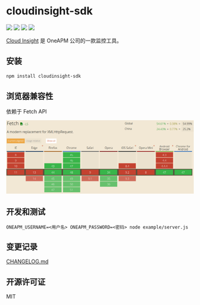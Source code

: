# cloudinsight-sdk
[![](https://img.shields.io/npm/v/cloudinsight-sdk.svg)](https://www.npmjs.com/package/cloudinsight-sdk)
[![](https://img.shields.io/travis/wyvernnot/node-cloudinsight-sdk.svg)](https://travis-ci.org/wyvernnot/node-cloudinsight-sdk)
[![](https://img.shields.io/coveralls/wyvernnot/node-cloudinsight-sdk.svg)](https://coveralls.io/github/wyvernnot/node-cloudinsight-sdk)
[![](https://img.shields.io/npm/l/cloudinsight-sdk.svg)](https://github.com/wyvernnot/node-cloudinsight-sdk/blob/master/LICENSE)

[Cloud Insight](http://www.oneapm.com/ci/feature.html) 是 OneAPM 公司的一款监控工具。

## 安装

```sh
npm install cloudinsight-sdk
```

## 浏览器兼容性

依赖于 Fetch API

![caniuse](./docs/caniuse.png)

## 开发和测试

```
ONEAPM_USERNAME=<用户名> ONEAPM_PASSWORD=<密码> node example/server.js
```

## 变更记录

[CHANGELOG.md](./CHANGELOG.md)

## 开源许可证

MIT